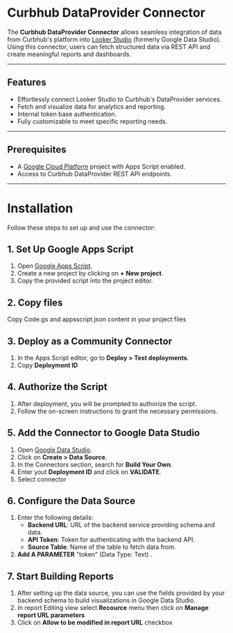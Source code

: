 # Curbhub DataProvider Connector

The **Curbhub DataProvider Connector** allows seamless integration of data from Curbhub's platform into [Looker Studio](https://lookerstudio.google.com/) (formerly Google Data Studio). Using this connector, users can fetch structured data via REST API and create meaningful reports and dashboards.

---

## Features

- Effortlessly connect Looker Studio to Curbhub's DataProvider services.
- Fetch and visualize data for analytics and reporting.
- Internal token base authentication.
- Fully customizable to meet specific reporting needs.

---

## Prerequisites

- A [Google Cloud Platform](https://cloud.google.com/) project with Apps Script enabled.
- Access to Curbhub DataProvider REST API endpoints.

---

# Installation

Follow these steps to set up and use the connector:

## 1. Set Up Google Apps Script

1. Open [Google Apps Script](https://script.google.com/).
2. Create a new project by clicking on **+ New project**.
3. Copy the provided script into the project editor.

## 2. Copy files

Copy Code.gs and appsscript.json content in your project files

## 3. Deploy as a Community Connector

1. In the Apps Script editor, go to **Deploy > Test deployments**.
2. Copy **Deployment ID**

## 4. Authorize the Script

1. After deployment, you will be prompted to authorize the script.
2. Follow the on-screen instructions to grant the necessary permissions.

## 5. Add the Connector to Google Data Studio

1. Open [Google Data Studio](https://datastudio.google.com/).
2. Click on **Create > Data Source**.
3. In the Connectors section, search for **Build Your Own**.
4. Enter yout **Deployment ID** and click on **VALIDATE**.
5. Select connector

## 6. Configure the Data Source

1. Enter the following details:
   - **Backend URL**: URL of the backend service providing schema and data.
   - **API Token**: Token for authenticating with the backend API.
   - **Source Table**: Name of the table to fetch data from.
2. **Add A PARAMETER** "token" (Data Type: Text) .

## 7. Start Building Reports

1. After setting up the data source, you can use the fields provided by your backend schema to build visualizations in Google Data Studio.
2. In report Editing view select **Recource** menu then click on **Manage report URL parameters**
3. Click on **Allow to be modified in report URL** checkbox
